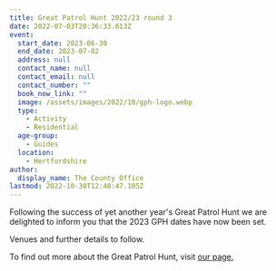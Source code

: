 ```yaml
---
title: Great Patrol Hunt 2022/23 round 3
date: 2022-07-03T20:36:33.613Z
event:
  start_date: 2023-06-30
  end_date: 2023-07-02
  address: null
  contact_name: null
  contact_email: null
  contact_number: ""
  book_now_link: ""
  image: /assets/images/2022/10/gph-logo.webp
  type:
    - Activity
    - Residential
  age-group:
    - Guides
  location:
    - Hertfordshire
author:
  display_name: The County Office
lastmod: 2022-10-30T12:48:47.105Z
---
```

Following the success of yet another year's Great Patrol Hunt we are delighted to inform you that the 2023 GPH dates have now been set.

Venues and further details to follow.

To find out more about the Great Patrol Hunt, visit [our page.](/great-patrol-hunt/)
